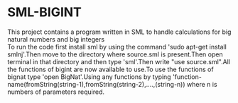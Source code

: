 # SML-BIGINT
This project contains a program written in SML  to handle calculations for big natural numbers and big integers  
To run the code first install sml by using the command 'sudo apt-get install smlnj'.Then move to the directory where source.sml is present.Then open terminal in that directory and then type 'sml'.Then write "use source.sml".All the functions of bigint are now available to use.To use the functions of bignat type 'open BigNat'.Using any functions by typing 'function-name(fromString(string-1),fromString(string-2),....,(string-n)) where n is numbers of parameters required.
